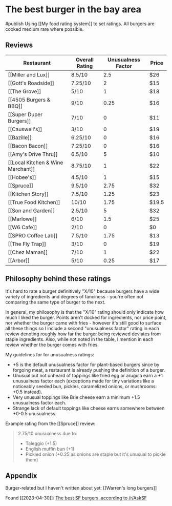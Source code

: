 # The best burger in the bay area
#publish 
Using [[My food rating system]] to set ratings. All burgers are cooked medium rare where possible.

## Reviews

| **Restaurant**                    | **Overall Rating** | **Unusualness Factor** | **Price** |
| --------------------------------- | ------------------ | ---------------------- | --------- |
| [[Miller and Lux]]                | 8.5/10             | 2.5                    | $26       |
| [[Gott's Roadside]]               | 7.25/10            | 2                      | $15       |
| [[The Grove]]                     | 5/10               | 1                      | $18       |
| [[4505 Burgers & BBQ]]            | 9/10               | 0.25                   | $16       |
| [[Super Duper Burgers]]           | 7/10               | 0                      | $11       |
| [[Causwell's]]                    | 3/10               | 0                      | $19       |
| [[Bazille]]                       | 6.25/10            | 0                      | $16       |
| [[Bacon Bacon]]                   | 7.25/10            | 0                      | $16       |
| [[Amy's Drive Thru]]              | 6.5/10             | 5                      | $10       |
| [[Local Kitchen & Wine Merchant]] | 8.75/10            | 1                      | $22       |
| [[Hobee's]]                       | 4.5/10             | 1                      | $15       |
| [[Spruce]]                        | 9.5/10             | 2.75                   | $32       |
| [[Kitchen Story]]                 | 7.5/10             | 1.25                   | $23       |
| [[True Food Kitchen]]             | 10/10              | 1.75                   | $19.5     |
| [[Son and Garden]]                | 2.5/10             | 5                      | $32       |
| [[Marlowe]]                       | 6/10               | 1.5                    | $25       |
| [[W6 Cafe]]                       | 2/10               | 0                      | $0        |
| [[SPRO Coffee Lab]]               | 7.5/10             | 1.75                   | $13       |
| [[The Fly Trap]]                  | 3/10               | 0                      | $19       |
| [[Chez Maman]]                    | 7/10               | 1                      | $22       |
| [[Arbor]]                         | 5/10               | 0.25                   | $17       |


## Philosophy behind these ratings
It's hard to rate a burger definitively "X/10" because burgers have a wide variety of ingredients and degrees of fanciness - you're often not comparing the same type of burger to the next.

In general, my philosophy is that the "X/10" rating should only indicate how much I liked the burger. Points aren't docked for ingredients, nor price point, nor whether the burger came with fries - however it's still good to surface all these things so I include a second "unusualness factor" rating in each review denoting roughly how far the burger being reviewed deviates from staple ingredients. Also, while not noted in the table, I mention in each review whether the burger comes with fries.

My guidelines for for unusualness ratings:
- +5 is the default unusualness factor for plant-based burgers since by forgoing meat, a restaurant is already pushing the definition of a burger.
- Unusual but not unheard of toppings like fried egg or arugula earn a +1 unusualness factor each (exceptions made for tiny variations like a noticeably seeded bun, pickles, caramelized onions, or mushrooms: +0.5 instead).
- Very unusual toppings like Brie cheese earn a minimum +1.5 unusualness factor each.
- Strange lack of default toppings like cheese earns somewhere between +0-0.5 unusualness.

Example rating from the [[Spruce]] review:
> 2.75/10 unusualness due to:
> - Taleggio (+1.5)
> - English muffin bun (+1)
> - Pickled onion (+0.25 as onions are staple but it's unusual to pickle them)

## Appendix
Burger-related but I haven't written about yet: [[Warren's long burgers]]

Found [[2023-04-30]]: [The best SF burgers, according to /r/AskSF](https://www.reddit.com/r/AskSF/comments/1341txx/best_burger_in_san_francisco/)

